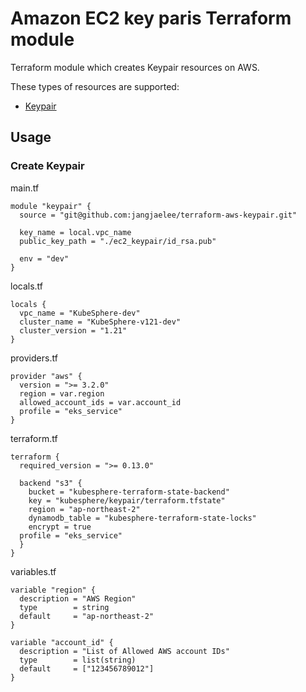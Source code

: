# Amazon EC2 key paris Terraform module

Terraform module which creates Keypair resources on AWS.

These types of resources are supported:

* [Keypair](https://registry.terraform.io/providers/hashicorp/aws/latest/docs/resources/key_pair)


## Usage
### Create Keypair

main.tf
```hcl
module "keypair" {
  source = "git@github.com:jangjaelee/terraform-aws-keypair.git"

  key_name = local.vpc_name
  public_key_path = "./ec2_keypair/id_rsa.pub"

  env = "dev"
}
```

locals.tf
```hcl
locals {
  vpc_name = "KubeSphere-dev"
  cluster_name = "KubeSphere-v121-dev"
  cluster_version = "1.21"
}
```

providers.tf
```hcl
provider "aws" {
  version = ">= 3.2.0"
  region = var.region
  allowed_account_ids = var.account_id
  profile = "eks_service"
}
```

terraform.tf
```hcl
terraform {
  required_version = ">= 0.13.0"

  backend "s3" {
    bucket = "kubesphere-terraform-state-backend"
    key = "kubesphere/keypair/terraform.tfstate"
    region = "ap-northeast-2"
    dynamodb_table = "kubesphere-terraform-state-locks"
    encrypt = true
  profile = "eks_service"
  }
}
```

variables.tf
```hcl
variable "region" {
  description = "AWS Region"
  type        = string
  default     = "ap-northeast-2"
}

variable "account_id" {
  description = "List of Allowed AWS account IDs"
  type        = list(string)
  default     = ["123456789012"]
}
```
